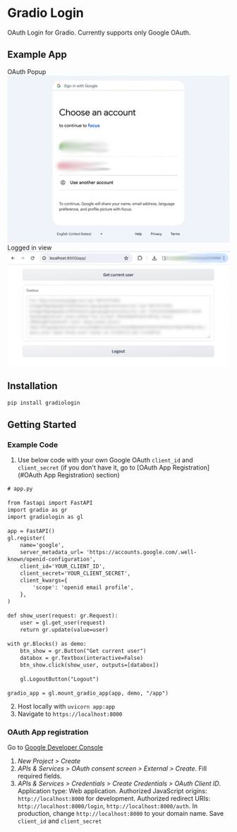 # Gradio Login
OAuth Login for Gradio. Currently supports only Google OAuth.

## Example App
OAuth Popup
![Example 1](/screenshots/0_oauth.png)
Logged in view
![Example 2](/screenshots/1_app.png)


## Installation
```
pip install gradiologin
```

## Getting Started
### Example Code
1. Use below code with your own Google OAuth `client_id` and `client_secret` (if you don't have it, go to [OAuth App Registration](#OAuth App Registration) section)

```python3
# app.py

from fastapi import FastAPI
import gradio as gr
import gradiologin as gl

app = FastAPI()
gl.register(
    name='google',
    server_metadata_url= 'https://accounts.google.com/.well-known/openid-configuration',
    client_id='YOUR_CLIENT_ID',
    client_secret='YOUR_CLIENT_SECRET',
    client_kwargs={
        'scope': 'openid email profile',
    },
)

def show_user(request: gr.Request):
    user = gl.get_user(request)
    return gr.update(value=user)

with gr.Blocks() as demo:
    btn_show = gr.Button("Get current user")
    databox = gr.Textbox(interactive=False)
    btn_show.click(show_user, outputs=[databox])

    gl.LogoutButton("Logout")

gradio_app = gl.mount_gradio_app(app, demo, "/app")
```

2. Host locally with `uvicorn app:app`
3. Navigate to `https://localhost:8000`

### OAuth App registration
Go to [Google Developer Console](https://console.cloud.google.com/)
1. *New Project > Create*
2. *APIs & Services > OAuth consent screen > External > Create*. Fill required fields.
3. *APIs & Services > Credentials > Create Credentials > OAuth Client ID*. Application type: Web application. Authorized JavaScript origins: `http://localhost:8000` for development. Authorized redirect URIs: `http://localhost:8000/login`, `http://localhost:8000/auth`. In production, change `http://localhost:8000` to your domain name. Save `client_id` and `client_secret`


